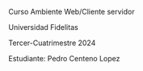 Curso Ambiente Web/Cliente servidor

Universidad Fidelitas

Tercer-Cuatrimestre 2024

Estudiante: Pedro Centeno Lopez
